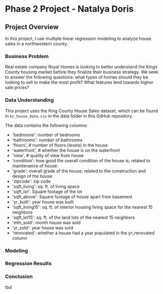 # Phase 2 Project - Natalya Doris

## Project Overview

In this project, I use multiple linear regression modeling to analyze house sales in a northwestern county.

### Business Problem

Real estate company Royal Homes is looking to better understand the Kings County housing market before they finalize their business strategy. We seek to answer the following questions: what types of homes should they be looking to sell to make the most profit? What features lend towards higher sale prices?

### Data Understanding

This project uses the King County House Sales dataset, which can be found in  `kc_house_data.csv` in the data folder in this GitHub repository. 

The data contains the following columns:

* 'bedrooms': number of bedrooms
* 'bathrooms': number of bathrooms
* 'floors', # number of floors (levels) in the house
* 'waterfront', # whether the house is on the waterfront
* 'view', # quality of view from house
* 'condition': how good the overall condition of the house is; related to maintenance of house.
* 'grade': overall grade of the house; related to the construction and design of the house
* 'zipcode': zip code
* 'sqft_living': sq. ft. of living space
* 'sqft_lot': Square footage of the lot
* 'sqft_above': Square footage of house apart from basement
* 'yr_built': year house was built
* 'sqft_living15': sq. ft. of interior housing living space for the nearest 15 neighbors
* 'sqft_lot15': sq. ft. of the land lots of the nearest 15 neighbors
* 'mth_sold': month house was sold
* 'yr_sold': year house was sold
* 'renovated': whether a house had a year populated in the yr_renovated column
                    

### Modeling

### Regression Results

### Conclusion

tbd
